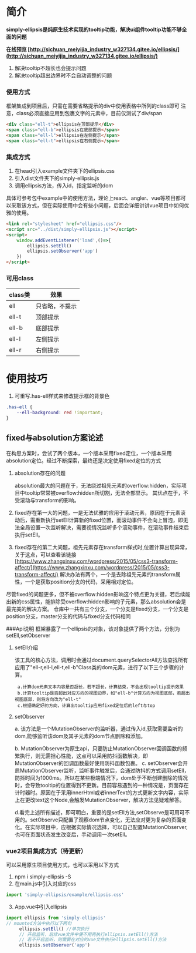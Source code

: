 # 简介
**simply-ellipsis是纯原生技术实现的tooltip功能，解决ui组件tooltip功能不够全面的问题**

**在线预览 [http://sichuan_meiyijia_industry_w327134.gitee.io/ellipsis/](http://sichuan_meiyijia_industry_w327134.gitee.io/ellipsis/)**

1. 解决tooltip不超长也会提示问题
2. 解决tooltip超出边界时不会自动调整的问题

### 使用方式
框架集成到项目后，只需在需要省略提示的div中使用表格中所列的class即可
注意，class必须直接应用到包裹文字的元素中，目前仅测试了div/span

```html
<div class="ell-t">ellipsis在顶部提示</div>
<span class="ell-b">ellipsis在底部提示</span>
<span class="ell-l">ellipsis在左侧提示</span>
<span class="ell-t">ellipsis在右侧提示</span>
```
### 集成方式

1. 在head引入example文件夹下的ellipsis.css
2. 引入dist文件夹下的simply-ellipsis.js
3. 调用ellipsis方法，传入id，指定监听的dom

具体可参考包中example中的使用方法，理论上react、angler、vue等项目都可以采取该方式，但在实际使用中会有些小问题，后面会详细讲讲vue项目中如何优雅的使用。

```html
<link rel="stylesheet" href="ellipsis.css"/>
<script src="../dist/simply-ellipsis.js"></script>
<script>
	window.addEventListener('load',()=>{
  		ellipsis.setEll()
  		ellipsis.setObserver('app')
	})
</script>
```

### 可用class
|class类|效果  |
|--|--|
| ell| 只省略，不提示 |
| ell-t| 顶部提示 |
| ell-b| 底部提示 |
| ell-l| 左侧提示 |
|ell-r| 右侧提示 |

# 使用技巧
1. 可重写.has-ell样式来修改提示框的背景色

```css
.has-ell {
    --ell-background: red !important;
}
```

## fixed与absolution方案论述
在构思方案时，尝试了两个版本，一个版本采用fixed定位，一个版本采用absolution定位。经过不断探索，最终还是决定使用fixed定位的方式
1. absolution存在的问题

   absolution最大的问题在于，无法绕过祖先元素的overflow:hidden，实际项目中tooltip常常被overflow:hidden所切割，无法全部显示。 其优点在于，不受滚动与transform的影响。

2. fixed存在第一大的问题，一是无法优雅的应用于滚动元素，原因在于元素滚动后，需重新执行setEll计算新的fixed位置，而滚动事件不会向上冒泡，即无法全局设置一次监听解决，需要视情况监听多个滚动事件，在滚动事件结束后执行setEll。
3. fixed存在的第二大问题，祖先元素存在transform样式时,位置计算出现异常，关于这点，可以查看该链接[https://www.zhangxinxu.com/wordpress/2015/05/css3-transform-affect/](https://www.zhangxinxu.com/wordpress/2015/05/css3-transform-affect/)
   解决办法有两个，一个是去除祖先元素的transform属性，一个是获取position分支的代码，采用相对定位。

尽管fixed的问题更多，但不被overflow:hidden影响这个特点更为关键，若后续能出新的css属性，能排除受overflow:hidden影响的子元素，那么absolution会是最完美的解决方案。
仓库中一共有三个分支，一个分支是fixed分支，一个分支是position分支，master分支的代码与fixed分支代码相同


###Api说明
框架暴露了一个ellipsis的对象，该对象提供了两个方法，分别为setEll,setObserver

1. setEll介绍

   该工具的核心方法，调用时会通过document.querySelectorAll方法查找所有应用了"ell-r,ell-l,ell-t,ell-b"Class类的dom元素，进行了以下三个步骤的计算。

        a.计算dom元素文本内容是否超长，若不超长，计算结束，不会出现tooltip提示效果
        b.计算tooltip是否超出对应方向的视图边界，如"ell-b"计算方向为视图底部，若超出视图底部，则将方向改为"ell-t"
        c.根据确定好的方向，计算出tooltip应用fixed定位后的left与top
2. setObserver

   a. 该方法是一个MutationObserver的监听器，通过传入id,获取需要监听的dom,能够监听该dom及其子元素的dom节点删除和添加。

   b. MutationObserver为原生api，只要防止MutationObserver回调函数的频繁执行，则无需担心性能，这点可以采用防抖函数解决，即MutationObserver的回调函数最好使用防抖函数包裹。
   c. setObserver会开启MutationObserver监听，监听事件触发后，会通过防抖的方式调用setEll，防抖时间为1000ms。所以在某些极端情况下，dom处于不断创建删除的情况时，会导致tooltip的位置得到不更新。目前容易遇到的一种情况是，页面存在计时器时。原因在于采用innerHtml或者innerText的方式更新文字内容，实际上在更改text这个Node,会触发MutationObserver，解决方法见疑难解答。

   d.看完上述所有描述，即可明白，重要的是setEll方法,setObserve是可用可不用的。setObserve只配置了观察dom节点变化，无法应对更为复杂的页面变化。在实际项目中，应根据实际情况选择，可以自己配置MutationObserver,也可在页面状态发生改变后，手动调用一次setEll。

### vue2项目集成方式（待更新）
可以采用原生项目使用方式，也可以采用以下方式
1. npm i simply-ellipsis -S
2. 在main.js中引入对应的css

```javascript
import 'simply-ellipsis/example/ellipsis.css'
```
3. App.vue中引入ellipsis

```javascript
import ellipsis from 'simply-ellipsis'
// mounted方法中执行以下两句
     ellipsis.setEll() //单次执行
     // 开启监听，后续vue文件中便不用再执行ellipsis.setEll()方法
     // 若不开启监听，则需要在对应的vue文件执行ellipsis.setEll()方法
     ellipsis.setObserver('app') 
```